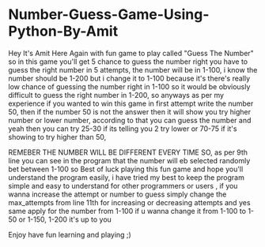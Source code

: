 # Number-Guess-Game-Using-Python-By-Amit
Hey It's Amit Here 
Again with fun game to play called "Guess The Number" so in this game you'll get 5 chance to guess the number right
you have to guess the right number in 5 attempts, the number will be in 1-100, i know the number should be 1-200 but i change it to 1-100
because it's there's really low chance of guessing the number right in 1-100 so it would be obviously difficult to guess the right number in 1-200, so anyways as per my experience if you wanted to win this game in first attempt write the number 50, then if the number 50 is not the answer then it will show you try higher number or lower number, according to that you can guess the number and yeah then you can try 25-30 if its telling you 2 try lower or 70-75 if it's showing to try  higher than 50, 

REMEBER THE NUMBER WILL BE DIFFERENT EVERY TIME SO, as per 9th line you can see in the program that the number will eb selected randomly bet between 1-100 so Best of luck playing this fun game and hope you'll understand the program easily, i have tried my best to keep the program simple and easy to understand for other programmers or users , if you wanna increase the attempt or number to guess simply change the max_attempts from line 11th for increasing or decreasing attempts
and yes same apply for the number from 1-100 if u wanna change it from 1-100  to 1-50  or 1-150, 1-200 it's up to you

Enjoy have fun learning and playing ;)
